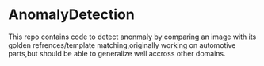 # AnomalyDetection
This repo contains code to detect anonmaly by comparing an image with its golden refrences/template matching,originally working on automotive parts,but should be able to generalize well accross other domains.
